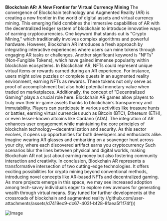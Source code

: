 **Blockchain AR: A New Frontier for Virtual Currency Mining**
The convergence of Blockchain technology and Augmented Reality (AR) is creating a new frontier in the world of digital assets and virtual currency mining. This emerging field combines the immersive capabilities of AR with the decentralized ledger system of blockchain to introduce innovative ways of earning cryptocurrencies. One keyword that stands out is "Crypto Mining," which traditionally involves complex algorithms and powerful hardware. However, Blockchain AR introduces a fresh approach by integrating interactive experiences where users can mine tokens through engaging AR tasks or challenges.
Another significant keyword is "NFTs" (Non-Fungible Tokens), which have gained immense popularity within blockchain ecosystems. In Blockchain AR, NFTs could represent unique virtual items or rewards earned during an AR experience. For instance, users might solve puzzles or complete quests in an augmented reality environment, earning NFTs as rewards. These tokens not only serve as proof of accomplishment but also hold potential monetary value when traded on marketplaces.
Additionally, the concept of "Decentralized Gaming" plays a crucial role here. Blockchain AR games allow players to truly own their in-game assets thanks to blockchain’s transparency and immutability. Players can participate in various activities like treasure hunts or battles, earning virtual currencies such as Bitcoin (BTC), Ethereum (ETH), or even lesser-known altcoins like Cardano (ADA). The integration of AR enhances user engagement while maintaining the core principles of blockchain technology—decentralization and security.
As this sector evolves, it opens up opportunities for both developers and enthusiasts alike. Imagine wearing AR glasses and embarking on a scavenger hunt across your city, where each discovered artifact earns you cryptocurrency Such scenarios blur the lines between physical and digital worlds, making Blockchain AR not just about earning money but also fostering community interaction and creativity.
In conclusion, Blockchain AR represents a transformative intersection of two cutting-edge technologies. It offers exciting possibilities for crypto mining beyond conventional methods, introducing novel concepts like AR-based NFTs and decentralized gaming. As more projects emerge in this space, we may see increased adoption among tech-savvy individuals eager to explore new avenues for generating wealth through virtual means. Stay tuned for further developments at the crossroads of blockchain and augmented reality
 //github.com/user-attachments/assets/d7419ec9-dc67-403f-bf28-8faea5f1f74f)))

![Image](https://github.com/user-attachments/assets/d7419ec9-dc67-403f-bf28-8faea5f1f74f)
